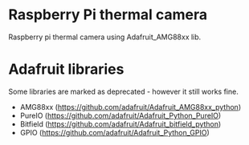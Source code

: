 # Raspberry Pi thermal camera

Raspberry pi thermal camera using Adafruit_AMG88xx lib.

# Adafruit libraries
Some libraries are marked as deprecated - however it still works fine.

* AMG88xx (https://github.com/adafruit/Adafruit_AMG88xx_python)
* PureIO (https://github.com/adafruit/Adafruit_Python_PureIO)
* Bitfield (https://github.com/adafruit/Adafruit_bitfield_python)
* GPIO (https://github.com/adafruit/Adafruit_Python_GPIO)

